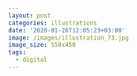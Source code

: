 ```yaml
---
layout: post
categories: illustrations
date: '2020-01-26T12:05:23+03:00'
image: /images/illustration_73.jpg
image_size: 550x450
tags:
  - digital
---
```

